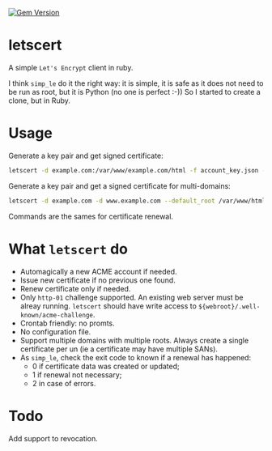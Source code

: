 [![Gem Version](https://badge.fury.io/rb/letscert.svg)](https://badge.fury.io/rb/letscert)

# letscert
A simple `Let's Encrypt` client in ruby.

I think `simp_le` do it the right way: it is simple, it is safe as it does not need to be
run as root, but it is Python (no one is perfect :-)) So I started to create a clone, but
in Ruby.

# Usage

Generate a key pair and get signed certificate:
```bash
letscert -d example.com:/var/www/example.com/html -f account_key.json -f key.pem -f cert.pem -f fullchain.pem
```

Generate a key pair and get a signed certificate for multi-domains:
```bash
letscert -d example.com -d www.example.com --default_root /var/www/html -f account_key.json -f key.pem -f cert.pem -f fullchain.pem
```

Commands are the sames for certificate renewal.

# What `letscert` do

* Automagically a new ACME account if needed.
* Issue new certificate if no previous one found.
* Renew certificate only if needed.
* Only `http-01` challenge supported. An existing web server must be alreay running. `letscert` should have write access to `${webroot}/.well-known/acme-challenge`.
* Crontab friendly: no promts.
* No configuration file.
* Support multiple domains with multiple roots. Always create a single certificate per un
  (ie a certificate may have multiple SANs).
* As `simp_le`, check the exit code to known if a renewal has happened:
  * 0 if certificate data was created or updated;
  * 1 if renewal not necessary;
  * 2 in case of errors.

# Todo
Add support to revocation.
